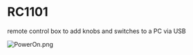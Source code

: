 # RC1101
remote control box to add knobs and switches to a PC via USB

<img src='PowerOn.png' alt='PowerOn.png'/>
